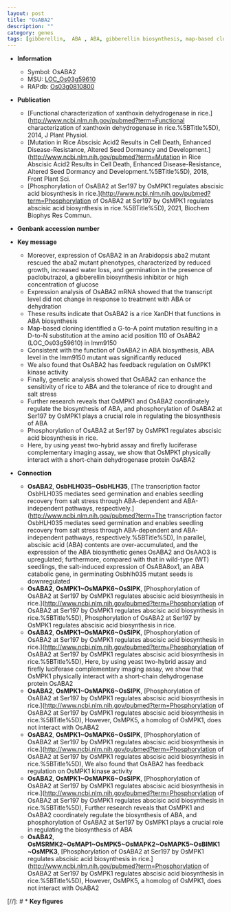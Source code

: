 ```yaml
---
layout: post
title: "OsABA2"
description: ""
category: genes
tags: [gibberellin,  ABA , ABA, gibberellin biosynthesis, map-based cloning, ABA biosynthesis, Kinase, kinase, drought, salt, tolerance, salt stress, stress, abscisic acid, dehydrogenase, abscisic acid biosynthesis]
---
```


* **Information**  
    + Symbol: OsABA2  
    + MSU: [LOC_Os03g59610](http://rice.uga.edu/cgi-bin/ORF_infopage.cgi?orf=LOC_Os03g59610)  
    + RAPdb: [Os03g0810800](http://rapdb.dna.affrc.go.jp/viewer/gbrowse_details/irgsp1?name=Os03g0810800)  

* **Publication**  
    + [Functional characterization of xanthoxin dehydrogenase in rice.](http://www.ncbi.nlm.nih.gov/pubmed?term=Functional characterization of xanthoxin dehydrogenase in rice.%5BTitle%5D), 2014, J Plant Physiol.
    + [Mutation in Rice Abscisic Acid2 Results in Cell Death, Enhanced Disease-Resistance, Altered Seed Dormancy and Development.](http://www.ncbi.nlm.nih.gov/pubmed?term=Mutation in Rice Abscisic Acid2 Results in Cell Death, Enhanced Disease-Resistance, Altered Seed Dormancy and Development.%5BTitle%5D), 2018, Front Plant Sci.
    + [Phosphorylation of OsABA2 at Ser197 by OsMPK1 regulates abscisic acid biosynthesis in rice.](http://www.ncbi.nlm.nih.gov/pubmed?term=Phosphorylation of OsABA2 at Ser197 by OsMPK1 regulates abscisic acid biosynthesis in rice.%5BTitle%5D), 2021, Biochem Biophys Res Commun.

* **Genbank accession number**  

* **Key message**  
    + Moreover, expression of OsABA2 in an Arabidopsis aba2 mutant rescued the aba2 mutant phenotypes, characterized by reduced growth, increased water loss, and germination in the presence of paclobutrazol, a gibberellin biosynthesis inhibitor or high concentration of glucose
    + Expression analysis of OsABA2 mRNA showed that the transcript level did not change in response to treatment with ABA or dehydration
    + These results indicate that OsABA2 is a rice XanDH that functions in ABA biosynthesis
    + Map-based cloning identified a G-to-A point mutation resulting in a D-to-N substitution at the amino acid position 110 of OsABA2 (LOC_Os03g59610) in lmm9150
    + Consistent with the function of OsABA2 in ABA biosynthesis, ABA level in the lmm9150 mutant was significantly reduced
    + We also found that OsABA2 has feedback regulation on OsMPK1 kinase activity
    + Finally, genetic analysis showed that OsABA2 can enhance the sensitivity of rice to ABA and the tolerance of rice to drought and salt stress
    + Further research reveals that OsMPK1 and OsABA2 coordinately regulate the biosynthesis of ABA, and phosphorylation of OsABA2 at Ser197 by OsMPK1 plays a crucial role in regulating the biosynthesis of ABA
    + Phosphorylation of OsABA2 at Ser197 by OsMPK1 regulates abscisic acid biosynthesis in rice.
    + Here, by using yeast two-hybrid assay and firefly luciferase complementary imaging assay, we show that OsMPK1 physically interact with a short-chain dehydrogenase protein OsABA2

* **Connection**  
    + __OsABA2__, __OsbHLH035~OsbHLH35__, [The transcription factor OsbHLH035 mediates seed germination and enables seedling recovery from salt stress through ABA-dependent and ABA-independent pathways, respectively.](http://www.ncbi.nlm.nih.gov/pubmed?term=The transcription factor OsbHLH035 mediates seed germination and enables seedling recovery from salt stress through ABA-dependent and ABA-independent pathways, respectively.%5BTitle%5D),  In parallel, abscisic acid (ABA) contents are over-accumulated, and the expression of the ABA biosynthetic genes OsABA2 and OsAAO3 is upregulated; furthermore, compared with that in wild-type (WT) seedlings, the salt-induced expression of OsABA8ox1, an ABA catabolic gene, in germinating Osbhlh035 mutant seeds is downregulated
    + __OsABA2__, __OsMPK1~OsMAPK6~OsSIPK__, [Phosphorylation of OsABA2 at Ser197 by OsMPK1 regulates abscisic acid biosynthesis in rice.](http://www.ncbi.nlm.nih.gov/pubmed?term=Phosphorylation of OsABA2 at Ser197 by OsMPK1 regulates abscisic acid biosynthesis in rice.%5BTitle%5D), Phosphorylation of OsABA2 at Ser197 by OsMPK1 regulates abscisic acid biosynthesis in rice.
    + __OsABA2__, __OsMPK1~OsMAPK6~OsSIPK__, [Phosphorylation of OsABA2 at Ser197 by OsMPK1 regulates abscisic acid biosynthesis in rice.](http://www.ncbi.nlm.nih.gov/pubmed?term=Phosphorylation of OsABA2 at Ser197 by OsMPK1 regulates abscisic acid biosynthesis in rice.%5BTitle%5D),  Here, by using yeast two-hybrid assay and firefly luciferase complementary imaging assay, we show that OsMPK1 physically interact with a short-chain dehydrogenase protein OsABA2
    + __OsABA2__, __OsMPK1~OsMAPK6~OsSIPK__, [Phosphorylation of OsABA2 at Ser197 by OsMPK1 regulates abscisic acid biosynthesis in rice.](http://www.ncbi.nlm.nih.gov/pubmed?term=Phosphorylation of OsABA2 at Ser197 by OsMPK1 regulates abscisic acid biosynthesis in rice.%5BTitle%5D),  However, OsMPK5, a homolog of OsMPK1, does not interact with OsABA2
    + __OsABA2__, __OsMPK1~OsMAPK6~OsSIPK__, [Phosphorylation of OsABA2 at Ser197 by OsMPK1 regulates abscisic acid biosynthesis in rice.](http://www.ncbi.nlm.nih.gov/pubmed?term=Phosphorylation of OsABA2 at Ser197 by OsMPK1 regulates abscisic acid biosynthesis in rice.%5BTitle%5D),  We also found that OsABA2 has feedback regulation on OsMPK1 kinase activity
    + __OsABA2__, __OsMPK1~OsMAPK6~OsSIPK__, [Phosphorylation of OsABA2 at Ser197 by OsMPK1 regulates abscisic acid biosynthesis in rice.](http://www.ncbi.nlm.nih.gov/pubmed?term=Phosphorylation of OsABA2 at Ser197 by OsMPK1 regulates abscisic acid biosynthesis in rice.%5BTitle%5D),  Further research reveals that OsMPK1 and OsABA2 coordinately regulate the biosynthesis of ABA, and phosphorylation of OsABA2 at Ser197 by OsMPK1 plays a crucial role in regulating the biosynthesis of ABA
    + __OsABA2__, __OsMSRMK2~OsMAP1~OsMPK5~OsMAPK2~OsMAPK5~OsBIMK1~OsMPK3__, [Phosphorylation of OsABA2 at Ser197 by OsMPK1 regulates abscisic acid biosynthesis in rice.](http://www.ncbi.nlm.nih.gov/pubmed?term=Phosphorylation of OsABA2 at Ser197 by OsMPK1 regulates abscisic acid biosynthesis in rice.%5BTitle%5D),  However, OsMPK5, a homolog of OsMPK1, does not interact with OsABA2

[//]: # * **Key figures**  


